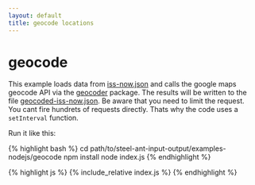 ```yaml
---
layout: default
title: geocode locations
---
```


geocode
=======

This example loads data from [iss-now.json](iss-now.json) and calls the google maps geocode API via the [geocoder](https://www.npmjs.com/package/geocoder) package. The results will be written to the file [geocoded-iss-now.json](geocoded-iss-now.json). Be aware that you need to limit the request. You cant fire hundrets of requests directly. Thats why the code uses a `setInterval` function.

Run it like this:


{% highlight bash %}
cd path/to/steel-ant-input-output/examples-nodejs/geocode
npm install
node index.js
{% endhighlight %}

{% highlight js %}
{% include_relative index.js %}
{% endhighlight %}